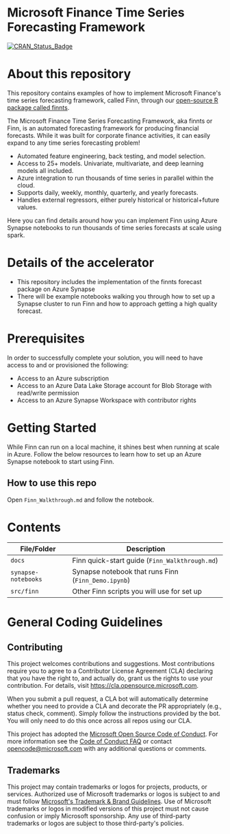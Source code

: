 # Microsoft Finance Time Series Forecasting Framework

<!-- badges: start -->
[![CRAN\_Status\_Badge](http://www.r-pkg.org/badges/version/finnts)](https://cran.r-project.org/package=finnts)
<!-- badges: end -->

About this repository
============================================================================================================================================

This repository contains examples of how to implement Microsoft Finance's time series forecasting framework, called Finn, through our [open-source R package called finnts](https://microsoft.github.io/finnts/). 

The Microsoft Finance Time Series Forecasting Framework, aka finnts or Finn, is an automated forecasting framework for producing financial forecasts. While it was built for corporate finance activities, it can easily expand to any time series forecasting problem!

- Automated feature engineering, back testing, and model selection. 
- Access to 25+ models. Univariate, multivariate, and deep learning models all included. 
- Azure integration to run thousands of time series in parallel within the cloud. 
- Supports daily, weekly, monthly, quarterly, and yearly forecasts. 
- Handles external regressors, either purely historical or historical+future values.

Here you can find details around how you can implement Finn using Azure Synapse notebooks to run thousands of time series forecasts at scale using spark. 

Details of the accelerator
============================================================================================================================
-   This repository includes the implementation of the finnts forecast package on Azure Synapse
-   There will be example notebooks walking you through how to set up a Synapse cluster to run Finn and how to approach getting a high quality forecast. 


Prerequisites
============================================================================================================================

In order to successfully complete your solution, you will need to have access to and or provisioned the following:

-   Access to an Azure subscription
-   Access to an Azure Data Lake Storage account for Blob Storage with read/write permission
-   Access to an Azure Synapse Workspace with contributor rights

Getting Started
================================================================================================================================

While Finn can run on a local machine, it shines best when running at scale in Azure. Follow the below resources to learn how to set up an Azure Synapse notebook to start using Finn. 

## How to use this repo

Open `Finn_Walkthrough.md` and follow the notebook.

Contents
================================================================================================================================

| File/Folder         | Description                                                                                     |
|---------------------|-------------------------------------------------------------------------------------------------|
| `docs`              | Finn quick-start guide (`Finn_Walkthrough.md`)                                                  |
| `synapse-notebooks` | Synapse notebook that runs Finn (`Finn_Demo.ipynb`)                                             |
| `src/finn`          | Other Finn scripts you will use for set up                                                      |


General Coding Guidelines
=============================================================================================================================

## Contributing

This project welcomes contributions and suggestions.  Most contributions require you to agree to a
Contributor License Agreement (CLA) declaring that you have the right to, and actually do, grant us
the rights to use your contribution. For details, visit https://cla.opensource.microsoft.com.

When you submit a pull request, a CLA bot will automatically determine whether you need to provide
a CLA and decorate the PR appropriately (e.g., status check, comment). Simply follow the instructions
provided by the bot. You will only need to do this once across all repos using our CLA.

This project has adopted the [Microsoft Open Source Code of Conduct](https://opensource.microsoft.com/codeofconduct/).
For more information see the [Code of Conduct FAQ](https://opensource.microsoft.com/codeofconduct/faq/) or
contact [opencode@microsoft.com](mailto:opencode@microsoft.com) with any additional questions or comments.

## Trademarks

This project may contain trademarks or logos for projects, products, or services. Authorized use of Microsoft 
trademarks or logos is subject to and must follow 
[Microsoft's Trademark & Brand Guidelines](https://www.microsoft.com/en-us/legal/intellectualproperty/trademarks/usage/general).
Use of Microsoft trademarks or logos in modified versions of this project must not cause confusion or imply Microsoft sponsorship.
Any use of third-party trademarks or logos are subject to those third-party's policies.
